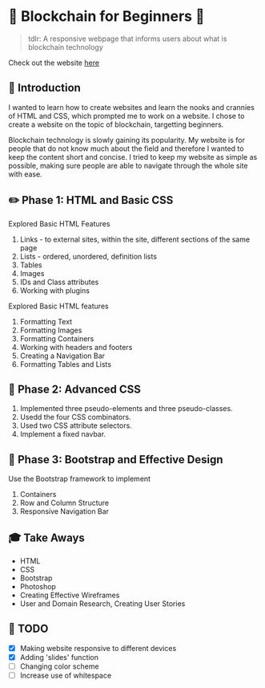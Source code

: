 # :money_with_wings: Blockchain for Beginners :money_with_wings:
> tdlr: A responsive webpage that informs users about what is blockchain technology

Check out the website [here](https://www.andrew.cmu.edu/user/zteoh)

## :rocket: Introduction

I wanted to learn how to create websites and learn the nooks and crannies of HTML and CSS, which prompted me to work on a website. I chose to create a website on the topic of blockchain, targetting beginners.

Blockchain technology is slowly gaining its popularity. My website is for people that do not know much about the field
and therefore I wanted to keep the content short and concise. I tried to keep my website as simple as possible, making sure people are able to navigate through the whole site with ease.

## :pencil2: Phase 1: HTML and Basic CSS 

Explored Basic HTML Features
  1. Links - to external sites, within the site, different sections of the same page
  2. Lists - ordered, unordered, definition lists
  3. Tables
  4. Images
  5. IDs and Class attributes
  6. Working with plugins

Explored Basic HTML features
  1. Formatting Text
  2. Formatting Images
  3. Formatting Containers
  4. Working with headers and footers
  5. Creating a Navigation Bar
  6. Formatting Tables and Lists

## :memo: Phase 2: Advanced CSS

1. Implemented three pseudo-elements and three pseudo-classes. 
2. Usedd the four CSS combinators.
3. Used two CSS attribute selectors.
4. Implement a fixed navbar.

## :book: Phase 3: Bootstrap and Effective Design

Use the Bootstrap framework to implement
  1. Containers
  2. Row and Column Structure
  3. Responsive Navigation Bar

## :mortar_board: Take Aways

- HTML
- CSS
- Bootstrap
- Photoshop
- Creating Effective Wireframes
- User and Domain Research, Creating User Stories

## :vertical_traffic_light: TODO

- [X] Making website responsive to different devices
- [X] Adding 'slides' function
- [ ] Changing color scheme
- [ ] Increase use of whitespace
